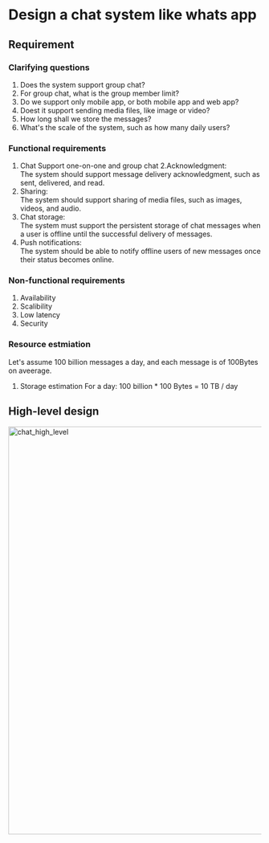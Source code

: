 # Design a chat system like whats app

## Requirement
### Clarifying questions
1. Does the system support group chat?
2. For group chat, what is the group member limit?
3. Do we support only mobile app, or both mobile app and web app?
4. Doest it support sending media files, like image or video?
5. How long shall we store the messages?
6. What's the scale of the system, such as how many daily users?

### Functional requirements
1. Chat 
Support one-on-one and group chat
2.Acknowledgment:  
The system should support message delivery acknowledgment, such as sent, delivered, and read.
3. Sharing:  
The system should support sharing of media files, such as images, videos, and audio.
4. Chat storage:  
The system must support the persistent storage of chat messages when a user is offline until the successful delivery of messages.
5. Push notifications:  
The system should be able to notify offline users of new messages once their status becomes online.

### Non-functional requirements
1. Availability
2. Scalibility
3. Low latency
4. Security

### Resource estmiation
Let's assume 100 billion messages a day, and each message is of 100Bytes on aveerage.
1. Storage estimation
For a day: 100 billion * 100 Bytes = 10 TB / day

## High-level design
<img width="812" alt="chat_high_level" src="https://github.com/toextendmylimits/system_design/assets/10056698/fc489c9f-7420-4c90-84d2-1317c05d9dee">

